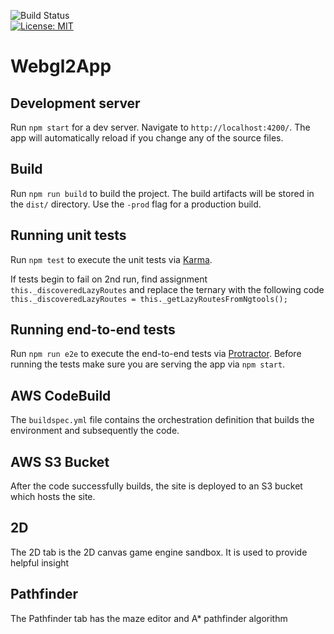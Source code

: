 ![Build Status](https://codebuild.us-west-2.amazonaws.com/badges?uuid=eyJlbmNyeXB0ZWREYXRhIjoiMFA2azY2aW5EcGdBK1JWalE5UE40YjVIZndKWGRSczFscTQrUU9ZNlE0YnZubitSZDhIcnNtQ1VMRmNhNjNmVHZsTm5RRmtNeG5MbGlQdGY5eWtwMWJJPSIsIml2UGFyYW1ldGVyU3BlYyI6InJBK2dpSGVPL1A0ZXlYaUoiLCJtYXRlcmlhbFNldFNlcmlhbCI6MX0%3D&branch=master)  
[![License: MIT](https://img.shields.io/badge/License-MIT-yellow.svg)](https://opensource.org/licenses/MIT)

# Webgl2App

## Development server

Run `npm start` for a dev server. Navigate to `http://localhost:4200/`. The app will automatically reload if you change any of the source files.

## Build

Run `npm run build` to build the project. The build artifacts will be stored in the `dist/` directory. Use the `-prod` flag for a production build.

## Running unit tests

Run `npm test` to execute the unit tests via [Karma](https://karma-runner.github.io).

If tests begin to fail on 2nd run, find assignment `this._discoveredLazyRoutes` and replace the ternary with the following code `this._discoveredLazyRoutes = this._getLazyRoutesFromNgtools();`

## Running end-to-end tests

Run `npm run e2e` to execute the end-to-end tests via [Protractor](http://www.protractortest.org/).
Before running the tests make sure you are serving the app via `npm start`.

## AWS CodeBuild

The `buildspec.yml` file contains the orchestration definition that builds the environment and subsequently the code.

## AWS S3 Bucket

After the code successfully builds, the site is deployed to an S3 bucket which hosts the site.

## 2D

The 2D tab is the 2D canvas game engine sandbox. It is used to provide helpful insight 

## Pathfinder

The Pathfinder tab has the maze editor and A* pathfinder algorithm
